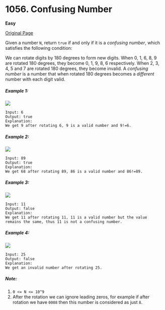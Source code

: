 # 1056. Confusing Number

**Easy**

[Original Page](https://leetcode.com/problems/confusing-number/)

Given a number `N`, return `true` if and only if it is a _confusing number_, which satisfies the following condition:

We can rotate digits by 180 degrees to form new digits. When 0, 1, 6, 8, 9 are rotated 180 degrees, they become 0, 1, 9, 8, 6 respectively. When 2, 3, 4, 5 and 7 are rotated 180 degrees, they become invalid. A _confusing number_ is a number that when rotated 180 degrees becomes a _different_ number with each digit valid.

##### Example 1:
![](https://assets.leetcode.com/uploads/2019/03/23/1268_1.png)
```
Input: 6
Output: true
Explanation: 
We get 9 after rotating 6, 9 is a valid number and 9!=6.
```

##### Example 2:
![](https://assets.leetcode.com/uploads/2019/03/23/1268_2.png)
```
Input: 89
Output: true
Explanation: 
We get 68 after rotating 89, 86 is a valid number and 86!=89.
```

##### Example 3:
![](https://assets.leetcode.com/uploads/2019/03/26/1268_3.png)
```
Input: 11
Output: false
Explanation: 
We get 11 after rotating 11, 11 is a valid number but the value remains the same, thus 11 is not a confusing number.
```

##### Example 4:
![](https://assets.leetcode.com/uploads/2019/03/23/1268_4.png)
```
Input: 25
Output: false
Explanation: 
We get an invalid number after rotating 25.
```


##### Note:
1. `0 <= N <= 10^9`
2. After the rotation we can ignore leading zeros, for example if after rotation we have `0008` then this number is considered as just `8`.
